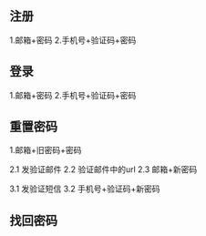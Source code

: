 ## 注册
1.邮箱+密码
2.手机号+验证码+密码

## 登录
1.邮箱+密码
2.手机号+验证码+密码

## 重置密码
1.邮箱+旧密码+密码

2.1 发验证邮件
2.2 验证邮件中的url
2.3 邮箱+新密码

3.1 发验证短信
3.2 手机号+验证码+新密码

## 找回密码




